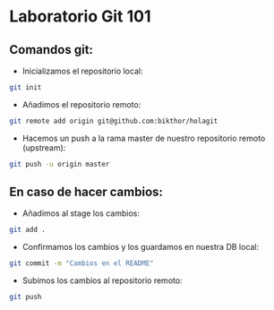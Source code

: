 # Laboratorio Git 101

## Comandos git:

* Inicializamos el repositorio local:
```bash
git init
```
* Añadimos el repositorio remoto:
```bash
git remote add origin git@github.com:bikthor/holagit
```
* Hacemos un push a la rama master de nuestro repositorio remoto (upstream):
```bash
git push -u origin master
```

## En caso de hacer cambios:

* Añadimos al stage los cambios:
```bash
git add .
```
* Confirmamos los cambios y los guardamos en nuestra DB local:
```bash
git commit -m "Cambios en el README"
```
* Subimos los cambios al repositorio remoto:
```bash
git push
```